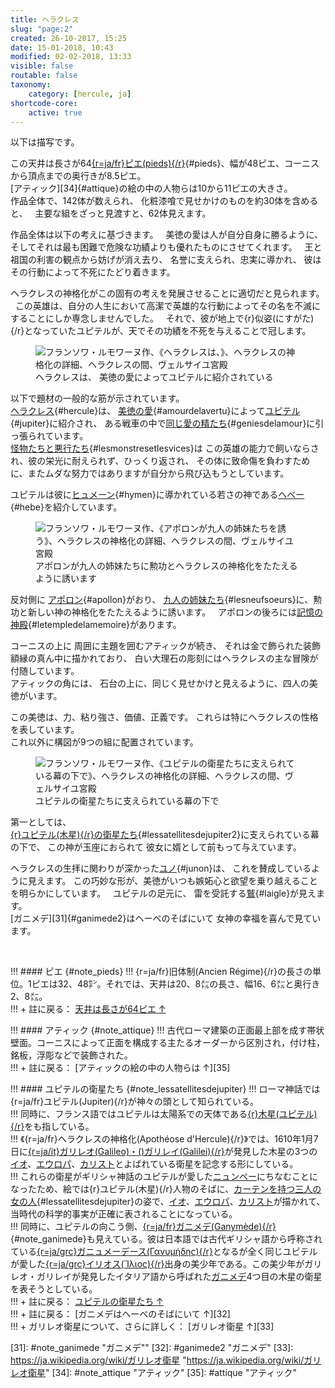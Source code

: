 ```yaml
---
title: ヘラクレス
slug: "page:2"
created: 26-10-2017, 15:25
date: 15-01-2018, 10:43
modified: 02-02-2018, 13:33
visible: false
routable: false
taxonomy:
    category: [hercule, ja]
shortcode-core:
    active: true
---
```

以下は描写です。

この天井は長さが64[{r=ja/fr}ピエ(pieds){/r}][15]{#pieds}、幅が48ピエ、コーニスから頂点までの奥行きが8.5ピエ。  
[アティック][34]{#attique}の絵の中の人物らは10から11ピエの大きさ。  
作品全体で、142体が数えられ、
化粧漆喰で見せかけのものを約30体を含めると、  
主要な組をざっと見渡すと、62体見えます。

作品全体は以下の考えに基づきます。  
美徳の愛は人が自分自身に勝るように、そしてそれは最も困難で危険な功績よりも優れたものにさせてくれます。  
王と祖国の利害の観点から妨げが消え去り、
名誉に支えられ、忠実に導かれ、
彼はその行動によって不死にたどり着きます。

ヘラクレスの神格化がこの固有の考えを発展させることに適切だと見られます。  
この英雄は、自分の人生において高潔で英雄的な行動によってその名を不滅にすることにしか専念しませんでした。  
それで、彼が地上で{r}似姿(にすがた){/r}となっていたユピテルが、天でその功績を不死を与えることで冠します。

<figure><picture>
<source
sizes="(max-width: 767px) 98vw, (min-width: 959px) 50vw, 86vw"
srcset="
/user/sites/docs/pages/01.home/02.versailles/01.palais/01.hercule/02.hercule_2/hercule1-280.webp 280w,
/user/sites/docs/pages/01.home/02.versailles/01.palais/01.hercule/02.hercule_2/hercule1-380.webp 380w,
/user/sites/docs/pages/01.home/02.versailles/01.palais/01.hercule/02.hercule_2/hercule1-480.webp 480w,
/user/sites/docs/pages/01.home/02.versailles/01.palais/01.hercule/02.hercule_2/hercule1-640.webp 640w,
/user/sites/docs/pages/01.home/02.versailles/01.palais/01.hercule/02.hercule_2/hercule1-840.webp 840w,
/user/sites/docs/pages/01.home/02.versailles/01.palais/01.hercule/02.hercule_2/hercule1-1280.webp 1280w,
/user/sites/docs/pages/01.home/02.versailles/01.palais/01.hercule/02.hercule_2/hercule1-1600.webp 1600w,
/user/sites/docs/pages/01.home/02.versailles/01.palais/01.hercule/02.hercule_2/hercule1-1920.webp 1920w"
type="image/webp" />
<img src="/user/sites/docs/pages/01.home/02.versailles/01.palais/01.hercule/02.hercule_2/hercule1-640.jpg" alt="フランソワ・ルモワーヌ作、《ヘラクレスは、》、ヘラクレスの神格化の詳細、ヘラクレスの間、ヴェルサイユ宮殿" title="フランソワ・ルモワーヌ作、《美徳の愛によってユピテルに紹介されている》、ヘラクレスの神格化の詳細、ヘラクレスの間、ヴェルサイユ宮殿" usemap="#img_hercule1"
sizes="(max-width: 767px) 98vw, (min-width: 959px) 50vw, 86vw"
srcset="
/user/sites/docs/pages/01.home/02.versailles/01.palais/01.hercule/02.hercule_2/hercule1-280.jpg 280w,
/user/sites/docs/pages/01.home/02.versailles/01.palais/01.hercule/02.hercule_2/hercule1-380.jpg 380w,
/user/sites/docs/pages/01.home/02.versailles/01.palais/01.hercule/02.hercule_2/hercule1-480.jpg 480w,
/user/sites/docs/pages/01.home/02.versailles/01.palais/01.hercule/02.hercule_2/hercule1-640.jpg 640w,
/user/sites/docs/pages/01.home/02.versailles/01.palais/01.hercule/02.hercule_2/hercule1-840.jpg 840w,
/user/sites/docs/pages/01.home/02.versailles/01.palais/01.hercule/02.hercule_2/hercule1-1280.jpg 1280w,
/user/sites/docs/pages/01.home/02.versailles/01.palais/01.hercule/02.hercule_2/hercule1-1600.jpg 1600w,
/user/sites/docs/pages/01.home/02.versailles/01.palais/01.hercule/02.hercule_2/hercule1-1920.jpg 1920w" />
</picture><figcaption>ヘラクレスは、
美徳の愛によってユピテルに紹介されている</figcaption><map name="img_hercule1" id="img_hercule1">
<area id="area_hercule" alt="ヘラクレス" title="ヘラクレス" href="#hercule" shape="poly" coords="356,424,358,406,346,393,339,387,345,377,355,384,367,397,366,384,374,381,388,361,382,356,383,349,386,338,394,334,406,338,408,348,415,350,422,371,430,384,429,398,425,404,417,416,440,434,436,445,427,444,414,430,410,437,413,450,404,448,397,453,392,443,375,432">
<area id="area_jupiter" alt="ユピテル" title="ユピテル" href="#jupiter" shape="poly" coords="187,347,190,335,190,328,199,328,208,316,214,316,211,309,202,317,190,311,180,302,172,301,187,296,194,303,200,303,208,295,220,292,220,286,224,283,228,276,236,276,244,285,244,292,239,297,243,300,258,311,272,314,291,319,297,324,290,325,283,332,282,342,278,347,263,345,250,349,243,355,239,362,238,367,223,359,209,356,198,353">
<area id="area_amourdelavertu" alt="美徳の愛" title="美徳の愛" href="#amourdelavertu" shape="poly" coords="348,421,343,423,335,423,326,418,318,409,306,409,299,398,302,385,296,379,287,383,274,386,270,380,278,369,286,365,295,365,301,369,305,365,299,360,299,350,306,346,313,345,319,349,319,360,320,366,326,364,330,356,342,354,348,355,353,361,351,370,343,372,337,380,336,389,340,396,341,406,345,416">
<area id="area_geniesdelamour" alt="美徳の愛の精たち" title="美徳の愛の精たち" href="#geniesdelamour" shape="poly" coords="346,507,336,516,328,514,321,507,319,500,308,492,302,479,289,473,290,460,297,468,302,466,303,457,299,450,293,454,284,454,285,465,288,481,285,486,279,477,275,462,271,455,269,463,265,467,262,461,258,467,256,453,260,441,263,436,257,431,243,423,241,412,246,407,250,414,255,417,260,415,256,406,260,401,268,400,271,408,279,399,286,399,293,402,290,409,298,414,304,416,307,421,314,421,321,422,324,427,316,426,310,428,312,434,317,432,323,434,327,436,323,440,321,445,325,449,330,456,336,462,327,464,316,465,310,469,316,475,320,477,326,483,331,484,336,490,342,494,345,498">
<area id="area_lesmonstresetlesvices" alt="怪物たちと悪行たち" title="怪物たちと悪行たち" href="#lesmonstresetlesvices" shape="poly" coords="394,467,394,476,399,481,407,483,411,476,415,488,407,492,400,497,394,500,390,505,383,513,379,519,372,523,365,519,372,512,367,508,373,503,358,503,350,506,344,512,340,521,341,531,346,534,348,540,344,553,340,564,338,573,340,579,345,581,352,577,356,570,358,577,362,584,372,599,379,597,394,605,399,610,396,617,389,622,387,611,381,605,359,607,354,602,356,593,351,589,344,595,341,608,344,614,352,613,362,623,371,622,370,632,361,638,352,645,346,654,346,664,348,679,354,691,361,693,368,696,377,701,394,703,400,705,408,710,420,713,433,713,450,718,463,717,475,707,483,702,490,695,494,690,490,684,494,668,488,687,482,685,478,693,471,701,454,705,456,695,457,688,452,681,443,680,435,689,437,678,444,665,437,648,432,640,440,642,447,637,453,637,463,640,474,640,485,639,481,650,482,662,485,670,494,662,496,656,508,656,514,655,513,663,509,670,512,676,516,679,521,681,521,686,512,686,517,694,526,699,537,700,540,693,541,686,551,690,562,693,575,696,587,707,596,730,605,724,596,704,585,686,578,684,568,682,572,675,580,674,586,672,577,662,565,654,553,644,545,633,547,627,538,617,525,609,515,607,517,598,515,589,509,582,500,590,490,601,481,606,478,592,480,585,478,577,480,568,489,560,492,550,490,541,489,532,483,538,477,545,472,553,464,552,458,546,461,536,456,526,468,524,472,517,479,516,465,507,459,513,451,513,442,515,440,522,435,525,427,523,432,514,432,502,431,490,423,489,419,494,412,494,416,481,416,474,410,468,404,474,398,470">
<area id="area_hebe" alt="ヘべー" title="ヘべー" href="#hebe" shape="poly" coords="109,374,116,358,125,351,120,345,125,328,121,321,121,307,129,296,123,298,122,291,137,270,143,269,146,268,144,263,150,257,157,257,162,260,167,265,162,269,161,273,155,275,156,281,157,286,161,290,173,294,179,293,191,295,193,298,186,299,179,299,174,302,175,305,173,311,170,317,168,325,169,338,169,343,165,346,157,347,148,348,143,355,143,363,144,369,138,368,133,364,126,365,121,369,116,373">
<area id="area_hymen" alt="ヒュメーン" title="ヒュメーン" href="#hymen" shape="poly" coords="122,291,126,281,137,267,140,270,143,268,141,264,145,258,153,254,160,258,165,262,162,267,157,272,153,276,161,287,167,284,167,280,178,278,185,273,192,264,209,264,219,257,229,254,232,248,238,248,240,241,249,231,226,235,225,223,232,216,221,210,217,216,215,226,219,232,215,240,202,242,199,227,192,219,182,214,173,210,165,205,158,211,152,214,137,209,122,200,115,202,121,212,127,220,136,227,139,232,134,243,135,252,128,249,118,254,112,260,109,266,115,272,121,267,123,272,118,279,113,275,103,279,98,282,101,287,89,297,85,303,91,305,102,296,109,291,116,293">
</map></figure>

以下で題材の一般的な筋が示されています。  
[ヘラクレス][1]{#hercule}は、
[美徳の愛][3]{#amourdelavertu}によって[ユピテル][2]{#jupiter}に紹介され、
ある戦車の中で[同じ愛の精たち][4]{#geniesdelamour}に引っ張られています。  
[怪物たちと悪行たち][5]{#lesmonstresetlesvices}は
この英雄の能力で飼いならされ、彼の栄光に耐えられず、ひっくり返され、
その体に致命傷を負わすために、またムダな努力ではありますが自分から飛び込もうとしています。

ユピテルは彼に[ヒュメーン][7]{#hymen}に導かれている若さの神である[ヘべー][6]{#hebe}を紹介しています。  

<figure><picture>
<source
sizes="(max-width: 767px) 98vw, (min-width: 959px) 50vw, 86vw"
srcset="
/user/sites/docs/pages/01.home/02.versailles/01.palais/01.hercule/02.hercule_2/hercule2-280.webp 280w,
/user/sites/docs/pages/01.home/02.versailles/01.palais/01.hercule/02.hercule_2/hercule2-380.webp 380w,
/user/sites/docs/pages/01.home/02.versailles/01.palais/01.hercule/02.hercule_2/hercule2-480.webp 480w,
/user/sites/docs/pages/01.home/02.versailles/01.palais/01.hercule/02.hercule_2/hercule2-640.webp 640w,
/user/sites/docs/pages/01.home/02.versailles/01.palais/01.hercule/02.hercule_2/hercule2-840.webp 840w,
/user/sites/docs/pages/01.home/02.versailles/01.palais/01.hercule/02.hercule_2/hercule2-1280.webp 1280w,
/user/sites/docs/pages/01.home/02.versailles/01.palais/01.hercule/02.hercule_2/hercule2-1600.webp 1600w,
/user/sites/docs/pages/01.home/02.versailles/01.palais/01.hercule/02.hercule_2/hercule2-1920.webp 1920w"
type="image/webp" />
<img src="/user/sites/docs/pages/01.home/02.versailles/01.palais/01.hercule/02.hercule_2/hercule2-640.jpg" alt="フランソワ・ルモワーヌ作、《アポロンが九人の姉妹たちを誘う》、ヘラクレスの神格化の詳細、ヘラクレスの間、ヴェルサイユ宮殿" title="フランソワ・ルモワーヌ作、《アポロンが九人の姉妹たちを誘う》、ヘラクレスの神格化の詳細、ヘラクレスの間、ヴェルサイユ宮殿" usemap="#img_hercule2"
sizes="(max-width: 767px) 98vw, (min-width: 959px) 50vw, 86vw"
srcset="
/user/sites/docs/pages/01.home/02.versailles/01.palais/01.hercule/02.hercule_2/hercule2-280.jpg 280w,
/user/sites/docs/pages/01.home/02.versailles/01.palais/01.hercule/02.hercule_2/hercule2-380.jpg 380w,
/user/sites/docs/pages/01.home/02.versailles/01.palais/01.hercule/02.hercule_2/hercule2-480.jpg 480w,
/user/sites/docs/pages/01.home/02.versailles/01.palais/01.hercule/02.hercule_2/hercule2-640.jpg 640w,
/user/sites/docs/pages/01.home/02.versailles/01.palais/01.hercule/02.hercule_2/hercule2-840.jpg 840w,
/user/sites/docs/pages/01.home/02.versailles/01.palais/01.hercule/02.hercule_2/hercule2-1280.jpg 1280w,
/user/sites/docs/pages/01.home/02.versailles/01.palais/01.hercule/02.hercule_2/hercule2-1600.jpg 1600w,
/user/sites/docs/pages/01.home/02.versailles/01.palais/01.hercule/02.hercule_2/hercule2-1920.jpg 1920w" />
</picture><figcaption>アポロンが九人の姉妹たちに勲功とヘラクレスの神格化をたたえるように誘います</figcaption><map name="img_hercule2" id="img_hercule2">
<area id="area_apollon" alt="アポロン" title="アポロン" href="#apollon" shape="poly" coords="322,347,331,337,343,337,339,330,346,323,349,313,339,316,331,315,327,309,317,313,311,306,315,302,311,297,315,289,328,292,322,281,323,273,329,272,334,281,340,286,347,286,368,292,373,287,380,285,386,287,391,293,389,299,384,303,377,307,381,313,389,320,395,312,403,315,398,326,406,337,402,345,409,356,421,363,416,366,401,363,401,357,389,347,389,354,381,353,371,343,361,341,350,341,340,342,336,345,330,348">
<area id="area_lesneufsoeurs" alt="九人の姉妹たち" title="九人の姉妹たち" href="#lesneufsoeurs" shape="poly" coords="226,506,226,493,241,482,249,484,258,471,276,436,268,436,273,425,283,429,292,422,301,420,313,406,317,406,319,403,314,391,317,383,327,378,334,380,339,385,339,395,343,399,348,394,349,386,346,378,341,377,345,370,355,374,359,372,361,366,367,362,376,362,382,368,378,377,386,376,394,376,397,382,395,396,401,396,406,400,412,398,412,383,418,376,425,376,428,382,427,392,434,395,437,386,449,381,442,378,443,368,451,363,459,366,461,380,477,377,483,379,489,378,491,370,500,367,503,372,501,378,497,382,493,393,487,397,479,398,481,406,486,411,491,406,502,413,508,420,505,426,491,427,502,438,517,448,526,444,533,452,536,453,537,444,536,430,531,422,531,404,535,412,541,413,541,420,561,432,567,434,567,423,561,414,562,406,555,405,550,408,546,394,551,386,560,386,573,394,577,387,586,380,577,372,575,364,560,367,549,369,534,368,530,362,528,356,513,347,503,348,489,347,484,342,491,341,499,341,505,338,507,334,496,322,480,321,473,318,474,307,481,303,488,302,494,306,498,300,515,300,524,303,535,298,540,300,548,296,559,296,575,302,575,310,569,319,564,328,557,332,569,330,577,332,573,336,583,334,585,341,590,347,591,355,593,362,597,352,606,356,607,362,605,368,610,372,616,376,623,372,639,366,637,463,629,469,611,464,597,465,568,472,569,480,566,487,555,488,535,482,526,464,517,460,513,453,517,449,503,439,495,441,483,436,475,431,466,435,458,438,447,441,439,442,430,440,421,444,413,446,428,452,434,458,438,468,438,477,447,478,463,486,463,492,449,487,453,492,459,497,472,500,461,507,443,500,443,507,423,505,407,504,398,508,391,520,384,524,380,509,365,501,367,490,370,482,365,477,350,481,334,497,325,497,335,481,335,472,329,481,317,481,305,486,299,482,294,475,283,475,281,482,273,491,279,496,263,504,259,498,249,500,237,503">
<area id="area_letempledelamemoire" alt="記憶の神殿" title="記憶の神殿" href="#letempledelamemoire" shape="poly" coords="153,299,150,289,156,274,164,272,169,266,160,258,161,248,169,243,204,231,208,238,222,233,239,229,252,227,267,229,279,232,297,241,302,231,325,237,350,250,348,255,339,267,342,275,339,281,331,280,328,274,319,272,322,283,327,290,322,292,314,288,313,298,313,304,315,311,323,311,329,313,337,313,347,313,346,324,341,330,339,336,331,334,318,332,311,334,297,338,289,344,289,350,280,353,274,346,263,348,257,348,255,342,247,337,238,339,235,334,228,336,218,336,211,336,203,336,202,329,192,327,184,325,176,323,169,323,166,314,161,304"></map></figure>

反対側に
[アポロン][8]{#apollon}がおり、
[九人の姉妹たち][9]{#lesneufsoeurs}に、勲功と新しい神の神格化をたたえるように誘います。  
アポロンの後ろには[記憶の神殿][10]{#letempledelamemoire}があります。

コーニスの上に
周囲に主題を囲むアティックが続き、
それは金で飾られた装飾額縁の真ん中に描かれており、
白い大理石の彫刻にはヘラクレスの主な冒険が付随しています。  
アティックの角には、
石台の上に、同じく見せかけと見えるように、四人の美徳がいます。

この美徳は、力、粘り強さ、価値、正義です。
これらは特にヘラクレスの性格を表しています。  
これ以外に構図が9つの組に配置されています。

<figure><picture>
<source
sizes="(max-width: 767px) 98vw, (min-width: 959px) 50vw, 86vw"
srcset="
/user/sites/docs/pages/01.home/02.versailles/01.palais/01.hercule/02.hercule_2/hercule3-280.webp 280w,
/user/sites/docs/pages/01.home/02.versailles/01.palais/01.hercule/02.hercule_2/hercule3-380.webp 380w,
/user/sites/docs/pages/01.home/02.versailles/01.palais/01.hercule/02.hercule_2/hercule3-480.webp 480w,
/user/sites/docs/pages/01.home/02.versailles/01.palais/01.hercule/02.hercule_2/hercule3-640.webp 640w,
/user/sites/docs/pages/01.home/02.versailles/01.palais/01.hercule/02.hercule_2/hercule3-840.webp 840w,
/user/sites/docs/pages/01.home/02.versailles/01.palais/01.hercule/02.hercule_2/hercule3-1280.webp 1280w,
/user/sites/docs/pages/01.home/02.versailles/01.palais/01.hercule/02.hercule_2/hercule3-1600.webp 1600w,
/user/sites/docs/pages/01.home/02.versailles/01.palais/01.hercule/02.hercule_2/hercule3-1920.webp 1920w"
type="image/webp" />
<img src="/user/sites/docs/pages/01.home/02.versailles/01.palais/01.hercule/02.hercule_2/hercule3-640.jpg" alt="フランソワ・ルモワーヌ作、《ユピテルの衛星たちに支えられている幕の下で》、ヘラクレスの神格化の詳細、ヘラクレスの間、ヴェルサイユ宮殿" title="フランソワ・ルモワーヌ作、《ユピテルの衛星たちに支えられている幕の下で》、ヘラクレスの神格化の詳細、ヘラクレスの間、ヴェルサイユ宮殿" usemap="#img_hercule3"
sizes="(max-width: 767px) 98vw, (min-width: 959px) 50vw, 86vw"
srcset="
/user/sites/docs/pages/01.home/02.versailles/01.palais/01.hercule/02.hercule_2/hercule3-280.jpg 280w,
/user/sites/docs/pages/01.home/02.versailles/01.palais/01.hercule/02.hercule_2/hercule3-380.jpg 380w,
/user/sites/docs/pages/01.home/02.versailles/01.palais/01.hercule/02.hercule_2/hercule3-480.jpg 480w,
/user/sites/docs/pages/01.home/02.versailles/01.palais/01.hercule/02.hercule_2/hercule3-640.jpg 640w,
/user/sites/docs/pages/01.home/02.versailles/01.palais/01.hercule/02.hercule_2/hercule3-840.jpg 840w,
/user/sites/docs/pages/01.home/02.versailles/01.palais/01.hercule/02.hercule_2/hercule3-1280.jpg 1280w,
/user/sites/docs/pages/01.home/02.versailles/01.palais/01.hercule/02.hercule_2/hercule3-1600.jpg 1600w,
/user/sites/docs/pages/01.home/02.versailles/01.palais/01.hercule/02.hercule_2/hercule3-1920.jpg 1920w" />
</picture><figcaption>ユピテルの衛星たちに支えられている幕の下で</figcaption><map name="img_hercule3" id="img_hercule3">
<area id="area_lessatellitesdejupiter" alt="ユピテルの衛星たち" title="ユピテルの衛星たち" href="#lessatellitesdejupiter" shape="poly" coords="297,386,283,386,283,373,287,368,298,367,304,378,311,378,325,371,345,352,340,347,335,345,333,330,339,321,347,321,354,317,360,319,365,322,372,319,364,325,356,324,359,335,358,341,364,342,371,342,381,347,395,365,395,371,392,376,380,374,369,371,366,362,361,355,355,357,348,357,345,364,341,369,336,374,329,378,319,379,399,466,407,470,411,477,417,480,428,485,437,494,440,502,445,510,449,514,451,526,450,536,455,540,459,534,456,516,457,500,465,485,464,476,470,482,471,485,481,486,483,490,496,496,493,488,491,480,483,474,477,465,477,456,484,462,487,464,489,456,494,451,497,441,498,433,493,424,494,416,498,410,494,402,499,399,502,392,502,383,494,378,499,354,505,354,510,362,509,368,515,376,522,380,523,386,526,392,535,390,542,384,550,385,556,389,559,390,564,399,572,407,582,412,591,417,603,429,613,429,616,423,607,421,601,413,592,410,583,400,578,389,586,388,593,391,599,393,603,402,612,389,607,382,609,373,603,360,593,357,587,344,579,337,563,330,554,330,545,325,535,320,523,320,515,317,510,312,513,310,523,308,530,302,531,291,538,284,538,276,531,279,523,289,514,294,503,296,494,302,488,306,481,305,480,296,471,289,461,292,458,298,461,310,468,312,474,316,475,322,471,328,467,336,467,344,465,350,467,357,463,365,461,374,455,382,460,371,466,372,472,370,478,360,485,358,499,354,494,378,485,383,478,388,476,396,474,402,470,407,470,405,461,411,460,404,458,393,458,388,451,390,449,397,448,406,451,415,442,417,435,421,434,431,428,436,426,444,417,444,413,450,408,452,406,459,399,466,320,380,306,384,306,384,306,384,306,384,306,384,306,384,306,384">
<area id="area_junon" alt="ユノ" title="ユノ" href="#junon" shape="poly" coords="292,512,300,493,315,482,324,486,316,488,305,493,298,506,300,514,305,509,313,502,320,498,328,497,336,496,336,490,335,481,339,470,348,466,359,473,361,487,355,493,354,502,362,512,371,521,381,522,392,524,404,533,412,540,419,548,426,557,427,569,426,580,416,583,409,584,403,591,397,596,391,586,393,577,386,567,376,563,367,565,361,570,357,580,350,579,342,577,335,571,336,558,332,553,335,542,341,538,349,533,351,530,343,525,331,523,313,521,304,515,299,514,291,514">
<area id="area_laigle" alt="鷲" title="鷲" href="#laigle" shape="poly" coords="278,647,253,631,251,624,247,628,240,621,240,630,220,630,226,642,214,644,203,637,185,644,180,635,176,640,170,633,155,641,147,631,138,616,134,600,139,590,149,597,158,603,165,599,169,582,174,572,187,569,197,572,191,575,189,584,187,593,194,596,203,596,210,590,217,587,226,588,239,591,248,596,257,599,264,602,272,612,281,622,284,633,283,640">
<area id="area_ganimede" alt="ガニメデ" title="ガニメデ" href="#ganimede" shape="poly" coords="170,574,175,569,180,565,182,554,184,545,178,538,180,532,184,528,178,523,175,518,160,515,155,521,152,530,150,537,151,547,152,557,152,562,158,564,155,569,162,568"></map></figure>

第一としては、  
[{r}ユピテル(木星){/r}の衛星たち][17]{#lessatellitesdejupiter2}に支えられている幕の下で、
この神が玉座におられて
彼女に婿として前もって与えています。  

ヘラクレスの生拝に関わりが深かった[ユノ][12]{#junon}は、
これを賛成しているように見えます。
この巧妙な形が、美徳がいつも嫉妬心と欲望を乗り越えることを明らかにしています。  
ユピテルの足元に、
雷を受託する[鷲][13]{#laigle}が見えます。  
[ガニメデ][31]{#ganimede2}はヘーベのそばにいて
女神の幸福を喜んで見ています。

<br>
 
!!! #### ピエ {#note_pieds}
!!! {r=ja/fr}旧体制(Ancien&#160;Régime){/r}の長さの単位。1ピエは32、48㌢。それでは、天井は20、8㍍の長さ、幅16、6㍍と奥行き2、8㍍。  
!!! + 註に戻る： [天井は長さが64ピエ ↑][16]  

!!! #### アティック {#note_attique}
!!! 古代ローマ建築の正面最上部を成す帯状壁面。コーニスによって正面を構成する主たるオーダーから区別され，付け柱，銘板，浮彫などで装飾された。  
!!! + 註に戻る： [アティックの絵の中の人物らは ↑][35]  

!!! #### ユピテルの衛星たち {#note_lessatellitesdejupiter}
!!! ローマ神話では{r=ja/fr}ユピテル(Jupiter){/r}が神々の頭として知られている。  
!!! 同時に、フランス語ではユピテルは太陽系での天体である[{r}木星(ユピテル){/r}][27]をも指している。  
!!! 《{r=ja/fr}ヘラクレスの神格化(Apothéose&#160;d&#39;Hercule){/r}》では、1610年1月7日に[{r=ja/it}ガリレオ(Galileo)・()ガリレイ(Galilei){/r}][18]が発見した木星の3つの[イオ][19]、[エウロパ][20]、[カリスト][21]とよばれている衛星を記念する形にしている。  
!!! これらの衛星がギリシャ神話のユピテルが愛した[ニュンペー][22]にちなむことになったため、絵では{r}ユピテル(木星){/r}人物のそばに、[カーテンを持つ三人の女の人][11]{#lessatellitesdejupiter}の姿で、[イオ][28]、[エウロパ][29]、[カリスト][30]が描かれて、当時代の科学的事実が正確に表されることになっている。  
!!! 同時に、ユピテルの向こう側、[{r=ja/fr}ガニメデ(Ganymède){/r}][14]{#note_ganimede}も見えている。彼は日本語では古代ギリシャ語から呼称されている[{r=ja/grc}ガニュメーデース(Γανυμήδης){/r}][24]となるが全く同じユピテルが愛した[{r=ja/grc}イリオス(Ἴλιος){/r}][25]出身の美少年である。この美少年がガリレオ・ガリレイが発見したイタリア語から呼ばれた[ガニメデ][26]4つ目の木星の衛星を表そうとしている。  
!!! + 註に戻る： [ユピテルの衛星たち ↑][23]  
!!! + 註に戻る： [ガニメデはヘーベのそばにいて ↑][32]  
!!! + ガリレオ衛星について、さらに詳しく： [ガリレオ衛星 ↑][33]  

[1]: #area_hercule "ヘラクレス"
[2]: #area_jupiter "ユピテル"
[3]: #area_amourdelavertu "美徳の愛"
[4]: #area_geniesdelamour "美徳の愛の精たち"
[5]: #area_lesmonstresetlesvices "怪物たちと悪行たち"
[6]: #area_hebe "ヘべー"
[7]: #area_hymen "ヒュメーン"
[8]: #area_apollon "アポロン"
[9]: #area_lesneufsoeurs "九人の姉妹たち"
[10]: #area_letempledelamemoire "記憶の神殿"
[11]: #area_lessatellitesdejupiter "ユピテルの衛星たち"
[12]: #area_junon "ユノ"
[13]: #area_laigle "鷲"
[14]: #area_ganimede "ガニメデ"
[15]: #note_pieds "「ピエ」という長さの単位の定義"
[16]: #pieds "「ピエ」という註へ戻る"
[17]: #note_lessatellitesdejupiter "ユピテルの衛星たち"
[18]: https://ja.wikipedia.org/wiki/ガリレオ・ガリレイ "https://ja.wikipedia.org/wiki/ガリレオ・ガリレイ"
[19]: https://ja.wikipedia.org/wiki/イオ_(衛星) "https://ja.wikipedia.org/wiki/イオ_(衛星)"
[20]: https://ja.wikipedia.org/wiki/エウロパ_(衛星) "https://ja.wikipedia.org/wiki/エウロパ_(衛星)"
[21]: https://ja.wikipedia.org/wiki/カリスト_(衛星) "https://ja.wikipedia.org/wiki/カリスト_(衛星)"
[22]: https://ja.wikipedia.org/wiki/ニュンペー "https://ja.wikipedia.org/wiki/ニュンペー"
[23]: #lessatellitesdejupiter2 "ユピテルの衛星たち"
[24]: https://ja.wikipedia.org/wiki/ガニュメーデース "https://ja.wikipedia.org/wiki/ガニュメーデース"
[25]: https://ja.wikipedia.org/wiki/イリオス "https://ja.wikipedia.org/wiki/イリオス"
[26]: https://ja.wikipedia.org/wiki/ガニメデ_(衛星) "https://ja.wikipedia.org/wiki/ガニメデ_(衛星)"
[27]: https://ja.wikipedia.org/wiki/木星 "https://ja.wikipedia.org/wiki/木星"
[28]: https://ja.wikipedia.org/wiki/イーオー "https://ja.wikipedia.org/wiki/イーオー"
[29]: https://ja.wikipedia.org/wiki/エウローペー "https://ja.wikipedia.org/wiki/エウローペー"
[30]: https://ja.wikipedia.org/wiki/カリストー "https://ja.wikipedia.org/wiki/カリストー"
[31]: #note_ganimede "ガニメデ""
[32]: #ganimede2 "ガニメデ"
[33]: https://ja.wikipedia.org/wiki/ガリレオ衛星 "https://ja.wikipedia.org/wiki/ガリレオ衛星"
[34]: #note_attique "アティック"
[35]: #attique "アティック"
